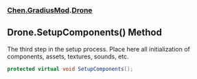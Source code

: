### [Chen.GradiusMod](./neHTXX+yFsk1RpXqjkv9zg.md 'Chen.GradiusMod').[Drone](./DlPPzHPOMCEzzg385hQIPQ.md 'Chen.GradiusMod.Drone')
## Drone.SetupComponents() Method
The third step in the setup process. Place here all initialization of components, assets, textures, sounds, etc.  
```csharp
protected virtual void SetupComponents();
```
